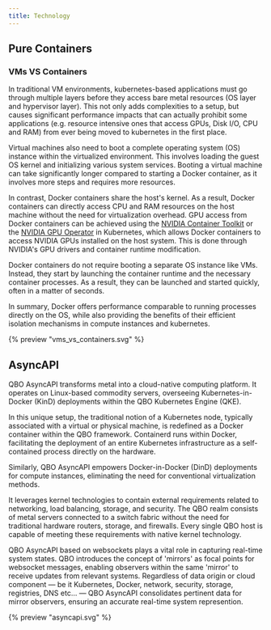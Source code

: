 ```yaml
---
title: Technology
---
```


## <i class='bx bxl-docker' ></i> Pure Containers

### VMs VS Containers

In traditional VM environments, kubernetes-based applications must go through multiple layers before they access bare metal resources (OS layer and hypervisor layer). This not only adds complexities to a setup, but causes significant performance impacts that can actually prohibit some applications (e.g. resource intensive ones that access GPUs, Disk I/O, CPU and RAM) from ever being moved to kubernetes in the first place.

Virtual machines also need to boot a complete operating system (OS) instance within the virtualized environment. This involves loading the guest OS kernel and initializing various system services. Booting a virtual machine can take significantly longer compared to starting a Docker container, as it involves more steps and requires more resources.

In contrast, Docker containers share the host's kernel. As a result, Docker containers can directly access CPU and RAM resources on the host machine without the need for virtualization overhead. GPU access from Docker containers can be achieved using the [NVIDIA Container Toolkit](https://docs.nvidia.com/datacenter/cloud-native/container-toolkit/latest/install-guide.html) or the [NVIDIA GPU Operator](https://docs.nvidia.com/datacenter/cloud-native/gpu-operator/latest/index.html) in Kubernetes, which allows Docker containers to access NVIDIA GPUs installed on the host system. This is done through NVIDIA's GPU drivers and container runtime modification.

Docker containers do not require booting a separate OS instance like VMs. Instead, they start by launching the container runtime and the necessary container processes. As a result, they can be launched and started quickly, often in a matter of seconds.

In summary, Docker offers performance comparable to running processes directly on the OS, while also providing the benefits of their efficient isolation mechanisms in compute instances and kubernetes.

{% preview "vms_vs_containers.svg" %}

## <i class='bx bx-cloud'></i> AsyncAPI

QBO AsyncAPI transforms metal into a cloud-native computing platform. It operates on Linux-based commodity servers, overseeing Kubernetes-in-Docker (KinD) deployments within the QBO Kubernetes Engine (QKE).

In this unique setup, the traditional notion of a Kubernetes node, typically associated with a virtual or physical machine, is redefined as a Docker container within the QBO framework. Containerd runs within Docker, facilitating the deployment of an entire Kubernetes infrastructure as a self-contained process directly on the hardware.

Similarly, QBO AsyncAPI empowers Docker-in-Docker (DinD) deployments for compute instances, eliminating the need for conventional virtualization methods.

It leverages kernel technologies to contain external requirements related to networking, load balancing, storage, and security. The QBO realm consists of metal servers connected to a switch fabric without the need for traditional hardware routers, storage, and firewalls. Every single QBO host is capable of meeting these requirements with native kernel technology.

QBO AsyncAPI based on websockets plays a vital role in capturing real-time system states. QBO introduces the concept of 'mirrors' as focal points for websocket messages, enabling observers within the same 'mirror' to receive updates from relevant systems. Regardless of data origin or cloud component — be it Kubernetes, Docker, network, security, storage, registries, DNS etc... — QBO AsyncAPI consolidates pertinent data for mirror observers, ensuring an accurate real-time system represention.

{% preview "asyncapi.svg" %}
